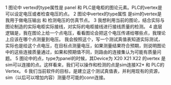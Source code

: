 1 图论中 vertex的type属性是 panel 和 PLC是电柜的图论元素。PLC的vertex是可以设定电压或者检查电压的点。
2 图论中vertex的type属性 是sim的vertex是我用于做电压输出 和 检测电压的仿真节点。
3 我想利用当前的图论，结合实际与图论制造的实际电柜实际接线，对实际的电柜接线进行接线质量的检测。
4 底层逻辑是，我在图论上给一个点电压，看看图论会把这个电压传递给哪些点，我理论上应该在哪个点测量到电压。
我会按照这个，写一个测试真值表知道实际测试，实际也是给这个点电压，在目标点测量电压，如果测量结果符合预期，则说明图论中的这些连接质量通过，如果和预期值不同，则路由的连接集认为可能有质量问题。
5 图论中的点，type为panel的时候，其Device为 X20 X21 X22 的vertex 是sim可以连接的点。这样看来，我们可以操作和检测的点是sim连接X2* 和 PLC的Vertex。
6 我们当前软件的目标，是建立这个测试真值表，并利用现有的资源，sim（以后可以增加内容）测量尽可能的conn连接。
